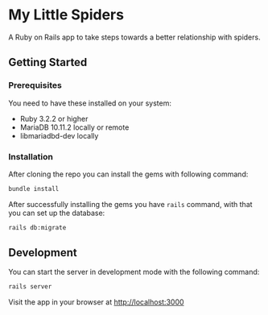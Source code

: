 # My Little Spiders

A Ruby on Rails app to take steps towards a better relationship with spiders.

## Getting Started

### Prerequisites

You need to have these installed on your system:

- Ruby 3.2.2 or higher
- MariaDB 10.11.2 locally or remote
- libmariadbd-dev locally

### Installation

After cloning the repo you can install the gems with following command:

```bash
bundle install
```

After successfully installing the gems you have `rails` command, with that you can set up the database:

```bash
rails db:migrate
```

## Development

You can start the server in development mode with the following command:

```bash
rails server
```

Visit the app in your browser at [http://localhost:3000](http://localhost:3000)
